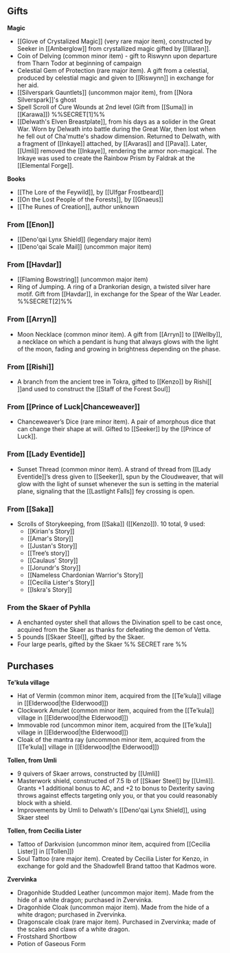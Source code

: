 
## Gifts

**Magic**
- [[Glove of Crystalized Magic]] (very rare major item), constructed by Seeker in [[Amberglow]] from crystallized magic gifted by [[Illaran]].
- Coin of Delving (common minor item) - gift to Riswynn upon departure from Tharn Todor at beginning of campaign
- Celestial Gem of Protection (rare major item). A gift from a celestial, produced by celestial magic and given to [[Riswynn]] in exchange for her aid.
- [[Silverspark Gauntlets]] (uncommon major item), from [[Nora Silverspark]]'s ghost
- Spell Scroll of Cure Wounds at 2nd level (Gift from [[Suma]] in [[Karawa]]) %%SECRET[1]%%
- [[Delwath's Elven Breastplate]], from his days as a solider in the Great War. Worn by Delwath into battle during the Great War, then lost when he fell out of Cha'mutte's shadow dimension. Returned to Delwath, with a fragment of [[Inkaye]] attached, by [[Avaras]] and [[Pava]]. Later, [[Umli]] removed the [[Inkaye]], rendering the armor non-magical. The Inkaye was used to create the Rainbow Prism by Faldrak at the [[Elemental Forge]].

**Books**
- [[The Lore of the Feywild]], by [[Ulfgar Frostbeard]]
- [[On the Lost People of the Forests]], by [[Gnaeus]]
- [[The Runes of Creation]], author unknown

### From [[Enon]]
- [[Deno'qai Lynx Shield]] (legendary major item)
- [[Deno'qai Scale Mail]] (uncommon major item)
### From [[Havdar]]
- [[Flaming Bowstring]] (uncommon major item)
- Ring of Jumping. A ring of a Drankorian design, a twisted silver hare motif. Gift from [[Havdar]], in exchange for the Spear of the War Leader. %%SECRET[2]%%
### From [[Arryn]]
- Moon Necklace (common minor item). A gift from [[Arryn]] to [[Wellby]], a necklace on which a pendant is hung that always glows with the light of the moon, fading and growing in brightness depending on the phase.
### From [[Rishi]]
- A branch from the ancient tree in Tokra, gifted to [[Kenzo]] by Rishi[[ ]]and used to construct the [[Staff of the Forest Soul]]
### From [[Prince of Luck|Chanceweaver]]
- Chanceweaver’s Dice (rare minor item). A pair of amorphous dice that can change their shape at will. Gifted to [[Seeker]] by the [[Prince of Luck]]. 
### From [[Lady Eventide]]
- Sunset Thread (common minor item). A strand of thread from [[Lady Eventide]]’s dress given to [[Seeker]], spun by the Cloudweaver, that will glow with the light of sunset whenever the sun is setting in the material plane, signaling that the [[Lastlight Falls]] fey crossing is open. 
### From [[Saka]]
- Scrolls of Storykeeping, from [[Saka]] ([[Kenzo]]). 10 total, 9 used:
	- [[Kirian's Story]]
	- [[Amar's Story]]
	- [[Justan's Story]]
	- [[Tree’s story]]
	- [[Caulaus' Story]]
	- [[Jorundr's Story]]
	- [[Nameless Chardonian Warrior's Story]]
	- [[Cecilia Lister's Story]]
	- [[Iskra's Story]]

### From the Skaer of Pyhlla
- A enchanted oyster shell that allows the Divination spell to be cast once, acquired from the Skaer as thanks for defeating the demon of Vetta.
- 5 pounds [[Skaer Steel]], gifted by the Skaer.
- Four large pearls, gifted by the Skaer %% SECRET rare %%
## Purchases

**Te'kula village**
- Hat of Vermin (common minor item, acquired from the [[Te'kula]] village in [[Elderwood|the Elderwood]])
- Clockwork Amulet (common minor item, acquired from the [[Te'kula]] village in [[Elderwood|the Elderwood]])
- Immovable rod (uncommon minor item, acquired from the [[Te'kula]] village in [[Elderwood|the Elderwood]])
- Cloak of the mantra ray (uncommon minor item, acquired from the [[Te'kula]] village in [[Elderwood|the Elderwood]])

**Tollen, from Umli**
- 9 quivers of Skaer arrows, constructed by [[Umli]]
- Masterwork shield, constructed of 7.5 lb of [[Skaer Steel]] by [[Umli]]. Grants +1 additional bonus to AC, and +2 to bonus to Dexterity saving throws against effects targeting only you, or that you could reasonably block with a shield. 
- Improvements by Umli to Delwath's [[Deno'qai Lynx Shield]], using Skaer steel

**Tollen, from Cecilia Lister**
- Tattoo of Darkvision (uncommon minor item, acquired from [[Cecilia Lister]] in [[Tollen]])
- Soul Tattoo (rare major item). Created by Cecilia Lister for Kenzo, in exchange for gold and the Shadowfell Brand tattoo that Kadmos wore. 

**Zvervinka**
- Dragonhide Studded Leather (uncommon major item). Made from the hide of a white dragon; purchased in Zvervinka. 
- Dragonhide Cloak (uncommon major item). Made from the hide of a white dragon; purchased in Zvervinka. 
- Dragonscale cloak (rare major item). Purchased in Zvervinka; made of the scales and claws of a white dragon. 
- Frostshard Shortbow
- Potion of Gaseous Form




